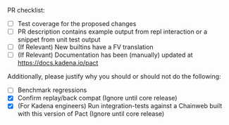 PR checklist:

* [ ] Test coverage for the proposed changes
* [ ] PR description contains example output from repl interaction or a snippet from unit test output
* [ ] (If Relevant) New builtins have a FV translation
* [ ] (If Relevant) Documentation has been (manually) updated at https://docs.kadena.io/pact

Additionally, please justify why you should or should not do the following:

* [ ] Benchmark regressions
* [x] Confirm replay/back compat (Ignore until core release)
* [x] (For Kadena engineers) Run integration-tests against a Chainweb built with this version of Pact (Ignore until core release)
